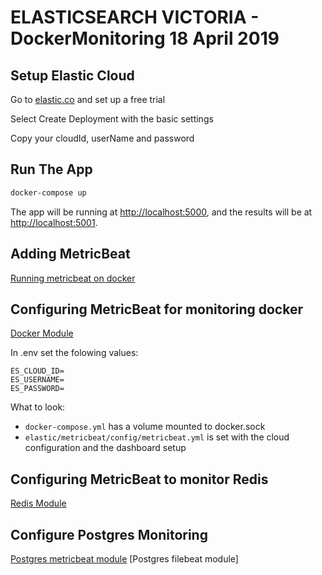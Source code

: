 # ELASTICSEARCH VICTORIA - DockerMonitoring 18 April 2019

## Setup Elastic Cloud

Go to [elastic.co](https://www.elastic.co/cloud/elasticsearch-service/signup) and set up a free trial

Select Create Deployment with the basic settings

Copy your cloudId, userName and password

## Run The App

```bash
docker-compose up
```
The app will be running at [http://localhost:5000](http://localhost:5000), and the results will be at [http://localhost:5001](http://localhost:5001).

## Adding MetricBeat

[Running metricbeat on docker](https://www.elastic.co/guide/en/beats/metricbeat/master/running-on-docker.html)

## Configuring MetricBeat for monitoring docker

[Docker Module](https://www.elastic.co/guide/en/beats/metricbeat/master/metricbeat-module-docker.html)

In .env set the folowing values:

```
ES_CLOUD_ID=
ES_USERNAME=
ES_PASSWORD=
```

What to look:

* `docker-compose.yml` has a volume mounted to docker.sock
* `elastic/metricbeat/config/metricbeat.yml` is set with the cloud configuration and the dashboard setup

## Configuring MetricBeat to monitor Redis

[Redis Module](https://www.elastic.co/guide/en/beats/metricbeat/master/metricbeat-module-redis.html)

## Configure Postgres Monitoring

[Postgres metricbeat module](https://www.elastic.co/guide/en/beats/metricbeat/current/metricbeat-module-postgresql.html)
[Postgres filebeat module]